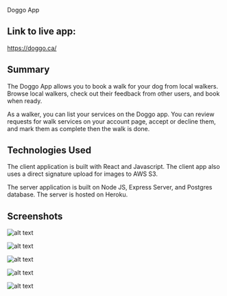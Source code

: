 Doggo App

## Link to live app: 
https://doggo.ca/

## Summary
The Doggo App allows you to book a walk for your dog from local walkers. Browse local walkers, check out their feedback from other users, and book when ready.

As a walker, you can list your services on the Doggo app. You can review requests for walk services on your account page, accept or decline them, and mark them as complete then the walk is done.

## Technologies Used
The client application is built with React and Javascript. The client app also uses a direct signature upload for images to AWS S3.

The server application is built on Node JS, Express Server, and Postgres database. The server is hosted on Heroku. 

## Screenshots

![alt text](https://github.com/benharris28/doggo/blob/master/Screenshots/Browse_Walker_Screen.png?raw=true)

![alt text](https://github.com/benharris28/doggo/blob/master/Screenshots/Walker_Page.png?raw=true)

![alt text](https://github.com/benharris28/doggo/blob/master/Screenshots/Book_Walk_Screen.png?raw=true)

![alt text](https://github.com/benharris28/doggo/blob/master/Screenshots/User_Account_Screen.png?raw=true)

![alt text](https://github.com/benharris28/doggo/blob/master/Screenshots/Walk_Feedback_Screen.png?raw=true)


